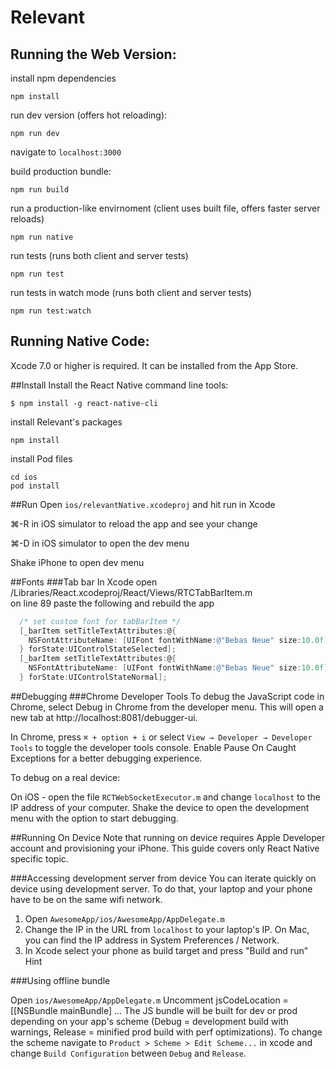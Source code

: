 # Relevant

## Running the Web Version:

install npm dependencies
```
npm install
```

run dev version (offers hot reloading):
```
npm run dev
```
navigate to `localhost:3000`

build production bundle:
```
npm run build
```

run a production-like envirnoment (client uses built file, offers faster server reloads)
```
npm run native
```

run tests (runs both client and server tests)
```
npm run test
```

run tests in watch mode (runs both client and server tests)
```
npm run test:watch
```

## Running Native Code:
Xcode 7.0 or higher is required. It can be installed from the App Store.


##Install
Install the React Native command line tools:
```
$ npm install -g react-native-cli
```

install Relevant's packages
```
npm install
```

install Pod files
```
cd ios
pod install
```

##Run
Open ```ios/relevantNative.xcodeproj``` and hit run in Xcode

⌘-R in iOS simulator to reload the app and see your change

⌘-D in iOS simulator to open the dev menu

Shake iPhone to open dev menu

##Fonts
###Tab bar
In Xcode open /Libraries/React.xcodeproj/React/Views/RTCTabBarItem.m  
on line 89 paste the following and rebuild the app
```objective-c
  /* set custom font for tabBarItem */
  [_barItem setTitleTextAttributes:@{
    NSFontAttributeName: [UIFont fontWithName:@"Bebas Neue" size:10.0f]
  } forState:UIControlStateSelected];
  [_barItem setTitleTextAttributes:@{
    NSFontAttributeName: [UIFont fontWithName:@"Bebas Neue" size:10.0f]
  } forState:UIControlStateNormal];
```

##Debugging
###Chrome Developer Tools 
To debug the JavaScript code in Chrome, select Debug in Chrome from the developer menu. This will open a new tab at http://localhost:8081/debugger-ui.

In Chrome, press ```⌘ + option + i``` or select ```View → Developer → Developer Tools``` to toggle the developer tools console. Enable Pause On Caught Exceptions for a better debugging experience.

To debug on a real device:

On iOS - open the file ```RCTWebSocketExecutor.m``` and change ```localhost``` to the IP address of your computer. Shake the device to open the development menu with the option to start debugging.

##Running On Device 
Note that running on device requires Apple Developer account and provisioning your iPhone. This guide covers only React Native specific topic.

###Accessing development server from device 
You can iterate quickly on device using development server. To do that, your laptop and your phone have to be on the same wifi network.

1. Open ```AwesomeApp/ios/AwesomeApp/AppDelegate.m```
2. Change the IP in the URL from ```localhost``` to your laptop's IP. On Mac, you can find the IP address in System Preferences / Network.
3. In Xcode select your phone as build target and press "Build and run"
Hint

###Using offline bundle 

Open ```ios/AwesomeApp/AppDelegate.m```
Uncomment jsCodeLocation = [[NSBundle mainBundle] ...
The JS bundle will be built for dev or prod depending on your app's scheme (Debug = development build with warnings, Release = minified prod build with perf optimizations). To change the scheme navigate to ```Product > Scheme > Edit Scheme...``` in xcode and change ```Build Configuration``` between ```Debug``` and ```Release```.
